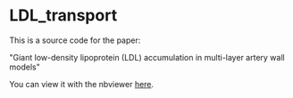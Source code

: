 LDL_transport
=============

This is a source code for the paper:

"Giant low-density lipoprotein (LDL) accumulation in multi-layer artery wall models"

You can view it with the nbviewer [here](http://nbviewer.ipython.org/github/marcinofulus/LDLtransport/blob/master/LDL_transport_model.ipynb).
